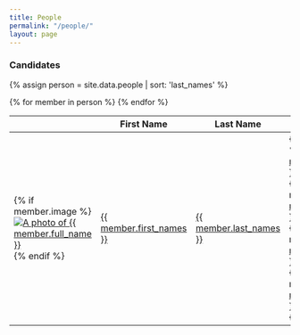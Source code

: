 ```yaml
---
title: People
permalink: "/people/"
layout: page
---
```


### Candidates

{% assign person = site.data.people | sort: 'last_names' %}
<table>
<thead>
  <th></th>
  <th>First Name</th>
  <th>Last Name</th>
  <th>Candidate for</th>
  <th>Party</th>
</thead>
<tbody>
{% for member in person  %}
  <tr>
    <td>
      {% if member.image %}
      <a href="{{ site.url }}/people/{{ member.id }}">
        <img class="table-image" src="{{ member.image }}" alt="A photo of {{ member.full_name }}">
      </a>
      {% endif %}
    </td>
    <td><a href="{{ site.url }}/people/{{ member.id }}">{{ member.first_names }}</a></td>
    <td><a href="{{ site.url }}/people/{{ member.id }}">{{ member.last_names }}</a></td>
    <td>
      {% if member.election_2020 %}
      <a href="{{ site.url }}/office/{{ member.election_2020.office | downcase | replace: ' ','-' | replace: '.','' | replace: '(','' | replace: ')','' }}">{{ member.election_2020.office }} (2020)</a><br>
      {% endif %}
      {% if member.election_2019 %}
      <a href="{{ site.url }}/office/{{ member.election_2019.office | downcase | replace: ' ','-' | replace: '.','' | replace: '(','' | replace: ')','' }}">{{ member.election_2019.office }} (2019)</a><br>
      {% endif %}
      {% if member.election_2018 %}
      <a href="{{ site.url }}/office/{{ member.election_2018.office | downcase | replace: ' ','-' | replace: '.','' | replace: '(','' | replace: ')','' }}">{{ member.election_2018.office }} (2018)</a><br>
      {% endif %}
      {% if member.election_2017 %}
      <a href="{{ site.url }}/office/{{ member.election_2017.office | downcase | replace: ' ','-' | replace: '.','' | replace: '(','' | replace: ')','' }}">{{ member.election_2017.office }} (2017)</a><br>
      {% endif %}
    </td>
    <td>
      {% if member.election_2020 %}
      <a href="{{ site.url }}/party/{{ member.election_2020.party | downcase | replace: ' ','-' | replace: '.','' }}">{{ member.election_2020.party }}</a><br>
      {% endif %}
      {% if member.election_2019 %}
      <a href="{{ site.url }}/party/{{ member.election_2019.party | downcase | replace: ' ','-' | replace: '.','' }}">{{ member.election_2019.party }}</a><br>
      {% endif %}
      {% if member.election_2018 %}
      <a href="{{ site.url }}/party/{{ member.election_2018.party | downcase | replace: ' ','-' | replace: '.','' }}">{{ member.election_2018.party }}</a><br>
      {% endif %}
      {% if member.election_2017 %}
      <a href="{{ site.url }}/party/{{ member.election_2017.party | downcase | replace: ' ','-' | replace: '.','' }}">{{ member.election_2017.party }}</a><br>
      {% endif %}
    </td>
    <td><a href="{{ site.url }}/places/{{ member.county | downcase | replace: ' ','-' }}/{{ member.city | downcase | replace: ' ','-' }}">{{ member.city }}</a></td>
    <td><a href="{{ site.url }}/places/{{ member.county | downcase | replace: ' ','-' }}">{{ member.county }}</a></td>
  </tr>
{% endfor %}
</tbody>
</table>
